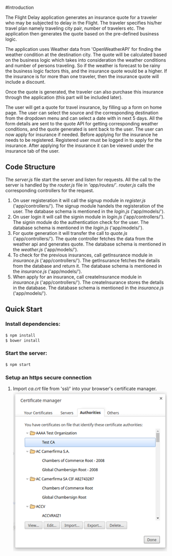 #Introduction

The Flight Delay application generates an insurance quote for a traveler who may be subjected to delay in the Flight. The traveler specifies his/her travel plan namely traveling city pair, number of travelers etc. The application then generates the quote based on the pre-defined business logic.


The application uses Weather data from 'OpenWeatherAPI' for finding the weather condition at the destination city. The quote will be calculated based on the business logic which takes into consideration the weather conditions and number of persons traveling. So if the weather is forecast to be rainy the business logic factors this, and the insurance quote would be a higher. If the insurance is for more than one traveler, then the insurance quote will include a discount.

Once the quote is generated, the traveler can also purchase this insurance through the application (this part will be included later).

The user will get a quote for travel insurance, by filling up a form on home page. The user can select the source and the corresponding destination from the dropdown menu and can select a date with in next 5 days. All the form details are sent to the quote API for getting corresponding weather conditions, and the quote generated is sent back to the user. The user can now apply for insurance if needed. Before applying for the insurance he needs to be registered. Registered user must be logged in to apply for the insurance. After applying for the insurance it can be viewed under the insurance tab of the user. 


## Code Structure
The *server.js* file start the server and listen for requests. All the call to the server is handled by the *router.js* file in *'app/routes/'*.
*router.js* calls the corresponding controllers for the request.

1. On user registeration it will call the signup module in *register.js* ('app/controllers/'). 
The signup module handels the registeration of the user.
The database schema is mentioned in the *login.js* ('app/models/').
2. On user login it will call the signin module in *login.js* ('app/controllers/'). 
The signin module do the authentication check for the user.
The database schema is mentioned in the *login.js* ('app/models/').
3. For quote generation it will transfer the call to *quote.js* ('app/controllers/'). 
The quote controller fetches the data from the weather api and generates quote.
The database schema is mentioned in the *weather.js* ('app/models/').
4. To check for the previous insurances, call getInsurance module in *insurance.js* ('app/controllers/'). 
The getInsurance fetches the details from the database and return it.
The database schema is mentioned in the *insurance.js* ('app/models/').
5. When apply for an insurance, call createInsurance module in *insurance.js* ('app/controllers/').
The createInsurance stores the details in the database.
The database schema is mentioned in the *insurance.js* ('app/models/').

## Quick Start

### Install dependencies:
```
$ npm install
$ bower install
```
### Start the server:
```
$ npm start
```
### Setup an https secure connection
 1. Import *ca.crt* file from 'ssl/' into your browser's certificate manager.
 ![certificate Manager](./images/certificate_manager.png)
